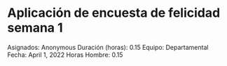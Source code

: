 # Aplicación de encuesta de felicidad semana 1

Asignados: Anonymous
Duración (horas): 0.15
Equipo: Departamental
Fecha: April 1, 2022
Horas Hombre: 0.15